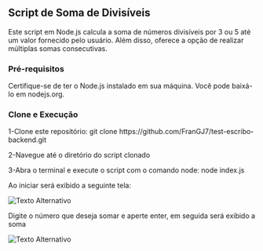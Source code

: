<h2>Script de Soma de Divisíveis</h2>

<p>Este script em Node.js calcula a soma de números divisíveis por 3 ou 5 até um valor fornecido pelo usuário. Além disso, oferece a opção de realizar múltiplas somas consecutivas.</p>

<h3>Pré-requisitos</h3>

<p>Certifique-se de ter o Node.js instalado em sua máquina. Você pode baixá-lo em nodejs.org.</p>

<h3>Clone e Execução</h3>

<p>1-Clone este repositório: git clone https://github.com/FranGJ7/test-escribo-backend.git</p>

<p>2-Navegue até o diretório do script clonado</p> 

<p>3-Abra o terminal e execute o script com o comando node: node index.js</p>

<p>Ao iniciar será exibido a seguinte tela:</p>

<img src="https://github.com/FranGJ7/test-escribo-backend/assets/97806169/188a8e47-9023-449b-9347-d87128fe3c44)https://github.com/FranGJ7/test-escribo-backend/assets/97806169/188a8e47-9023-449b-9347-d87128fe3c44" alt="Texto Alternativo"></img>

<p>Digite o número que deseja somar e aperte enter, em seguida será exibido a soma</p>


<img src="https://github.com/FranGJ7/test-escribo-backend/assets/97806169/359e63ac-baa5-4e5e-a1e8-0387f099952f
" alt="Texto Alternativo"></img>









